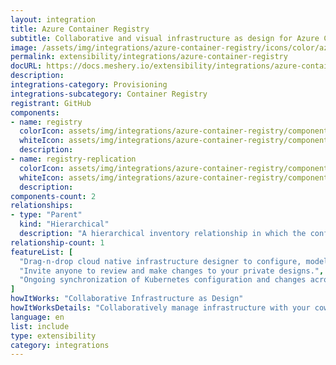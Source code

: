 ```yaml
---
layout: integration
title: Azure Container Registry
subtitle: Collaborative and visual infrastructure as design for Azure Container Registry
image: /assets/img/integrations/azure-container-registry/icons/color/azure-container-registry-color.svg
permalink: extensibility/integrations/azure-container-registry
docURL: https://docs.meshery.io/extensibility/integrations/azure-container-registry
description: 
integrations-category: Provisioning
integrations-subcategory: Container Registry
registrant: GitHub
components: 
- name: registry
  colorIcon: assets/img/integrations/azure-container-registry/components/registry/icons/color/registry-color.svg
  whiteIcon: assets/img/integrations/azure-container-registry/components/registry/icons/white/registry-white.svg
  description: 
- name: registry-replication
  colorIcon: assets/img/integrations/azure-container-registry/components/registry-replication/icons/color/registry-replication-color.svg
  whiteIcon: assets/img/integrations/azure-container-registry/components/registry-replication/icons/white/registry-replication-white.svg
  description: 
components-count: 2
relationships: 
- type: "Parent"
  kind: "Hierarchical"
  description: "A hierarchical inventory relationship in which the configuration of (parent component) is patched with the configuration of (child component). "
relationship-count: 1
featureList: [
  "Drag-n-drop cloud native infrastructure designer to configure, model, and deploy your workloads.",
  "Invite anyone to review and make changes to your private designs.",
  "Ongoing synchronization of Kubernetes configuration and changes across any number of clusters."
]
howItWorks: "Collaborative Infrastructure as Design"
howItWorksDetails: "Collaboratively manage infrastructure with your coworkers synchronously sharing the same designs."
language: en
list: include
type: extensibility
category: integrations
---
```

